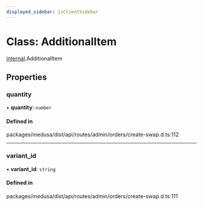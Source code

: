 ```yaml
---
displayed_sidebar: jsClientSidebar
---
```


# Class: AdditionalItem

[internal](../modules/internal.md).AdditionalItem

## Properties

### quantity

• **quantity**: `number`

#### Defined in

packages/medusa/dist/api/routes/admin/orders/create-swap.d.ts:112

___

### variant\_id

• **variant\_id**: `string`

#### Defined in

packages/medusa/dist/api/routes/admin/orders/create-swap.d.ts:111
